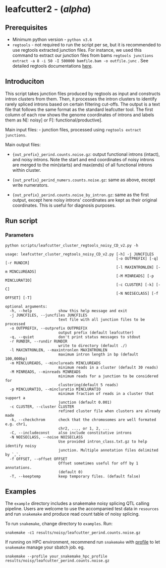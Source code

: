 # leafcutter2 - (*alpha*)

## Prerequisites

- Minimum python version - `python v3.6`
- `regtools` - not required to run the script per se, but it is recommended to use regtools extracted junction files. For instance, we used this command to extract our junction files from bams `regtools junctions extract -a 8 -i 50 -I 500000 bamfile.bam -o outfile.junc` . See detailed regtools documentations [here](https://regtools.readthedocs.io/en/latest/commands/junctions-extract/).


## Introduciton

This script takes junction files produced by regtools as input and constructs intron clusters from them. Then, it processes the intron clusters to identify rarely spliced introns based on certain filtering cut-offs. The output is a text file that follows the same format as the standard leafcutter tool. The first column of each row shows the genome coordinates of introns and labels them as N[: noisy] or F[: functional/productive].


Main input files:
    - junction files, processed using `regtools extract junctions`. 


Main output files:

- `{out_prefix}_perind.counts.noise.gz`: output functional introns (intact), and  noisy introns. Note the start and end coordinates of noisy introns are merged to the min(starts) and max(ends) of all functional introns within cluster.

- `{out_prefix}_perind_numers.counts.noise.gz`: same as above, except write numerators.

- `{out_prefix}_perind.counts.noise_by_intron.gz`: same as the first output, except here noisy introns' coordinates are kept as their original coordinates. This is useful for diagnosis purposes. 




## Run script


### Parameters

```
python scripts/leafcutter_cluster_regtools_noisy_CD_v2.py -h

usage: leafcutter_cluster_regtools_noisy_CD_v2.py [-h] -j JUNCFILES 
                                                  [-o OUTPREFIX] [-q] [-r RUNDIR]
                                                  [-l MAXINTRONLEN] [-m MINCLUREADS]
                                                  [-M MINREADS] [-p MINCLURATIO]
                                                  [-c CLUSTER] [-k] [-C]
                                                  [-N NOISECLASS] [-f OFFSET] [-T]

optional arguments:
  -h, --help            show this help message and exit
  -j JUNCFILES, --juncfiles JUNCFILES
                        text file with all junction files to be processed
  -o OUTPREFIX, --outprefix OUTPREFIX
                        output prefix (default leafcutter)
  -q, --quiet           don't print status messages to stdout
  -r RUNDIR, --rundir RUNDIR
                        write to directory (default ./)
  -l MAXINTRONLEN, --maxintronlen MAXINTRONLEN
                        maximum intron length in bp (default 100,000bp)
  -m MINCLUREADS, --minclureads MINCLUREADS
                        minimum reads in a cluster (default 30 reads)
  -M MINREADS, --minreads MINREADS
                        minimum reads for a junction to be considered for
                        clustering(default 5 reads)
  -p MINCLURATIO, --mincluratio MINCLURATIO
                        minimum fraction of reads in a cluster that support a
                        junction (default 0.001)
  -c CLUSTER, --cluster CLUSTER
                        refined cluster file when clusters are already made
  -k, --checkchrom      check that the chromosomes are well formated e.g. chr1,
                        chr2, ..., or 1, 2, ...
  -C, --includeconst    also include constitutive introns
  -N NOISECLASS, --noise NOISECLASS
                        Use provided intron_class.txt.gz to help identify noisy
                        junction. Multiple annotation files delimited by `,`.
  -f OFFSET, --offset OFFSET
                        Offset sometimes useful for off by 1 annotations.
                        (default 0)
  -T, --keeptemp        keep temporary files. (default false)

```

## Examples

The `example` directory includes a snakemake noisy splicing QTL calling pipeline. Users are welcome to use the accompanied test data in `resources` and run `snakemake` and produce read count table of noisy splicing. 

To run `snakemake`, change directory to `examples`. Run: 

```
snakemake -c1 results/noisy/leafcutter_perind.counts.noise.gz

```

If running on HPC environment, recommend run `snakemake` with [profile](https://snakemake.readthedocs.io/en/stable/executing/cli.html#profiles) to let `snakemake` manage your sbatch job. eg. 

```
snakemake --profile your_snakemake_hpc_profile results/noisy/leafcutter_perind.counts.noise.gz

```

